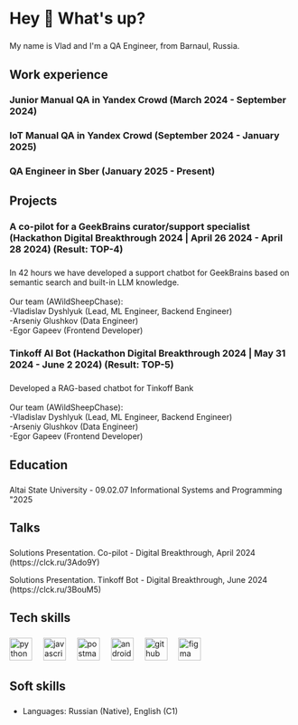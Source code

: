 <h1 align="left">Hey 👋 What's up?</h1>

###

<p align="left">My name is Vlad and I'm a QA Engineer, from Barnaul, Russia.</p>

###

<h2 align="left">Work experience</h2>

###

<h3 align="left">Junior Manual QA in Yandex Crowd (March 2024 - September 2024)</h3>

###
<h3 align="left">IoT Manual QA in Yandex Crowd (September 2024 - January 2025)</h3>

###
<h3 align="left"> QA Engineer in Sber (January 2025 - Present)</h3>

###
<h2 align="left">Projects</h2>

###

<h3 align="left">A co-pilot for a GeekBrains curator/support specialist (Hackathon Digital Breakthrough 2024 | April 26 2024 -  April 28 2024) (Result: TOP-4) </h3>

###

<p align="left">In 42 hours we have developed a support chatbot for GeekBrains based on semantic search and built-in LLM knowledge.<br><br>Our team (AWildSheepChase):<br>-Vladislav Dyshlyuk (Lead, ML Engineer, Backend Engineer)<br>-Arseniy Glushkov (Data Engineer)<br>-Egor Gapeev (Frontend Developer)</p>

###
<h3 align="left">Tinkoff AI Bot (Hackathon Digital Breakthrough 2024 | May 31 2024 -  June 2 2024) (Result: TOP-5)</h3>

###

<p align="left">Developed a RAG-based chatbot for Tinkoff Bank<br><br>Our team (AWildSheepChase):<br>-Vladislav Dyshlyuk (Lead, ML Engineer, Backend Engineer)<br>-Arseniy Glushkov (Data Engineer)<br>-Egor Gapeev (Frontend Developer)</p>

###

<h2 align="left">Education</h2>

###

<p align="left">Altai State University - 09.02.07 Informational Systems and Programming  "2025</p>

###

<h2 align="left">Talks</h2>

###

<p align="left">Solutions Presentation. Co-pilot - Digital Breakthrough, April 2024 (https://clck.ru/3Ado9Y)</p>
<p align="left">Solutions Presentation. Tinkoff Bot - Digital Breakthrough, June 2024 (https://clck.ru/3BouM5)</p>

###

<h2 align="left">Tech skills</h2>

###

<div align="left">
  <img src="https://cdn.jsdelivr.net/gh/devicons/devicon/icons/python/python-original.svg" height="40" alt="python logo"  />
  <img width="12" />
  <img src="https://cdn.jsdelivr.net/gh/devicons/devicon/icons/javascript/javascript-original.svg" height="40" alt="javascript logo"  />
  <img width="12" />
  <img src="https://skillicons.dev/icons?i=postman" height="40" alt="postman logo"  />
  <img width="12" />
  <img src="https://skillicons.dev/icons?i=androidstudio" height="40" alt="androidstudio logo"  />
  <img width="12" />
  <img src="https://skillicons.dev/icons?i=github" height="40" alt="github logo"  />
  <img width="12" />
  <img src="https://skillicons.dev/icons?i=figma" height="40" alt="figma logo"  />
</div>

###
###

<h2 align="left">Soft skills</h2>

###
- Languages: Russian (Native), English (C1)
###
